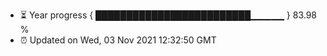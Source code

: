 - ⏳ Year progress { █████████████████████████▁▁▁▁▁ } 83.98 %
- ⏰ Updated on Wed, 03 Nov 2021 12:32:50 GMT

